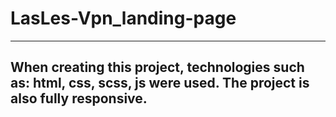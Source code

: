 # LasLes-Vpn_landing-page

---

## When creating this project, technologies such as: **html, css, scss, js** were used. The project is also fully responsive.
